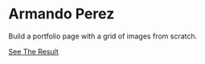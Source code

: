 # Armando Perez

Build a portfolio page with a grid of images from scratch.

[See The Result](https://denishromenko.gitbooks.io/codeacademy_doc/content/html_css_projects/armando_perez.html)

